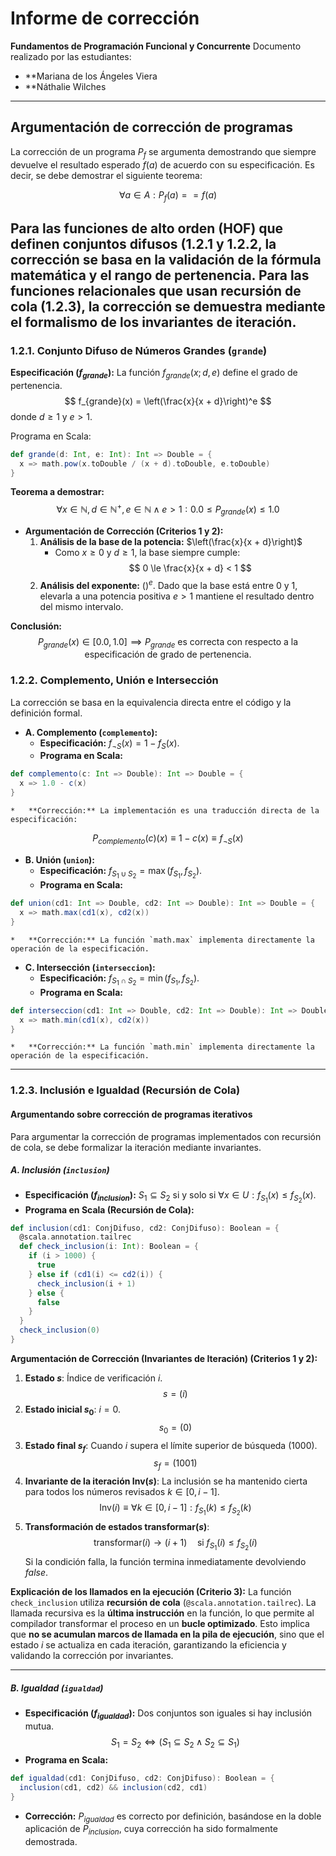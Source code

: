 # Informe de corrección
**Fundamentos de Programación Funcional y Concurrente**
Documento realizado por las estudiantes:
*  **Mariana de los Ángeles Viera
*  **Náthalie Wilches

--------------------------------------------------------------------------------

## Argumentación de corrección de programas
La corrección de un programa $P_f$ se argumenta demostrando que siempre devuelve
el resultado esperado $f(a)$ de acuerdo con su especificación. Es decir, se debe
demostrar el siguiente teorema:

$$ \forall a \in A : P_f(a) == f(a) $$

Para las funciones de alto orden (HOF) que definen conjuntos difusos (1.2.1 y 1.2.2,
la corrección se basa en la validación de la fórmula matemática y el rango de
pertenencia. Para las funciones relacionales que usan recursión de cola (1.2.3), la
corrección se demuestra mediante el formalismo de los invariantes de iteración.
--------------------------------------------------------------------------------

### 1.2.1. Conjunto Difuso de Números Grandes (`grande`)

**Especificación ($f_{grande}$):**
La función $f_{grande}(x; d, e)$ define el grado de pertenencia.
$$ f_{grande}(x) = \left(\frac{x}{x + d}\right)^e $$
donde $d \ge 1$ y $e > 1$.

Programa en Scala:
```scala
def grande(d: Int, e: Int): Int => Double = {
  x => math.pow(x.toDouble / (x + d).toDouble, e.toDouble)
}
```
**Teorema a demostrar:**
$$ \forall x \in \mathbb{N}, d \in \mathbb{N}^+, e \in \mathbb{N} \land e>1: 0.0 \le P_{grande}(x) \le 1.0 $$

*   **Argumentación de Corrección (Criterios 1 y 2):**
    1.  **Análisis de la base de la potencia:** $\left(\frac{x}{x + d}\right)$
        *   Como $x \ge 0$ y $d \ge 1$, la base siempre cumple: $$ 0 \le \frac{x}{x + d} < 1 $$
    2.  **Análisis del exponente:** $()^e$. Dado que la base está entre 0 y 1, elevarla a una potencia positiva $e > 1$ mantiene el resultado dentro del mismo intervalo.

**Conclusión:**
$$ P_{grande}(x) \in [0.0, 1.0] \implies P_{grande} \text{ es correcta con respecto a la especificación de grado de pertenencia.}$$

### 1.2.2. Complemento, Unión e Intersección

La corrección se basa en la equivalencia directa entre el código y la definición formal.

*   **A. Complemento (`complemento`):**
    *   **Especificación:** $f_{\neg S}(x) = 1 - f_{S}(x)$.
    *   **Programa en Scala:**
```scala
def complemento(c: Int => Double): Int => Double = {
  x => 1.0 - c(x)
}
```
    *   **Corrección:** La implementación es una traducción directa de la especificación:
$$ P_{complemento}(c)(x) \equiv 1 - c(x) \equiv f_{\neg S}(x) $$

*   **B. Unión (`union`):**
    *   **Especificación:** $f_{S_1 \cup S_2} = \max(f_{S_1}, f_{S_2})$.
    *   **Programa en Scala:**
```scala
def union(cd1: Int => Double, cd2: Int => Double): Int => Double = {
  x => math.max(cd1(x), cd2(x))
}
```
    *   **Corrección:** La función `math.max` implementa directamente la operación de la especificación.

*   **C. Intersección (`interseccion`):**
    *   **Especificación:** $f_{S_1 \cap S_2} = \min(f_{S_1}, f_{S_2})$.
    *   **Programa en Scala:**
```scala
def interseccion(cd1: Int => Double, cd2: Int => Double): Int => Double = {
  x => math.min(cd1(x), cd2(x))
}
```
    *   **Corrección:** La función `math.min` implementa directamente la operación de la especificación.

--------------------------------------------------------------------------------

### 1.2.3. Inclusión e Igualdad (Recursión de Cola)

#### Argumentando sobre corrección de programas iterativos
Para argumentar la corrección de programas implementados con recursión de cola, se debe formalizar la iteración mediante invariantes.

##### A. Inclusión (`inclusion`)
*   **Especificación ($f_{inclusion}$):** $S_1 \subseteq S_2$ si y solo si $\forall x \in U: f_{S_1}(x) \le f_{S_2}(x)$.
*   **Programa en Scala (Recursión de Cola):**
```scala
def inclusion(cd1: ConjDifuso, cd2: ConjDifuso): Boolean = {
  @scala.annotation.tailrec
  def check_inclusion(i: Int): Boolean = {
    if (i > 1000) {
      true
    } else if (cd1(i) <= cd2(i)) {
      check_inclusion(i + 1)
    } else {
      false
    }
  }
  check_inclusion(0)
}
```
**Argumentación de Corrección (Invariantes de Iteración) (Criterios 1 y 2):**
1.  **Estado $s$**: Índice de verificación $i$. $$ s = (i) $$
2.  **Estado inicial $s_0$**: $i=0$. $$ s_0 = (0) $$
3.  **Estado final $s_f$**: Cuando $i$ supera el límite superior de búsqueda (1000). $$ s_f = (1001) $$
4.  **Invariante de la iteración $\text{Inv}(s)$**: La inclusión se ha mantenido cierta para todos los números revisados $k \in [0, i-1]$.
    $$ \text{Inv}(i) \equiv \forall k \in [0, i-1] : f_{S_1}(k) \le f_{S_2}(k) $$
5.  **Transformación de estados $\text{transformar}(s)$**:
    $$ \text{transformar}(i) \to (i+1) \quad \text{si } f_{S_1}(i) \le f_{S_2}(i) $$
    Si la condición falla, la función termina inmediatamente devolviendo $false$.

**Explicación de los llamados en la ejecución (Criterio 3):**
La función `check_inclusion` utiliza **recursión de cola** (`@scala.annotation.tailrec`). La llamada recursiva es la **última instrucción** en la función, lo que permite al compilador transformar el proceso en un **bucle optimizado**. Esto implica que **no se acumulan marcos de llamada en la pila de ejecución**, sino que el estado $i$ se actualiza en cada iteración, garantizando la eficiencia y validando la corrección por invariantes.

---

##### B. Igualdad (`igualdad`)
*   **Especificación ($f_{igualdad}$):** Dos conjuntos son iguales si hay inclusión mutua.
    $$ S_1 = S_2 \iff (S_1 \subseteq S_2 \land S_2 \subseteq S_1) $$
*   **Programa en Scala:**

```scala
def igualdad(cd1: ConjDifuso, cd2: ConjDifuso): Boolean = {
  inclusion(cd1, cd2) && inclusion(cd2, cd1)
}
```
*   **Corrección:** $P_{igualdad}$ es correcto por definición, basándose en la doble aplicación de $P_{inclusion}$, cuya corrección ha sido formalmente demostrada.
```